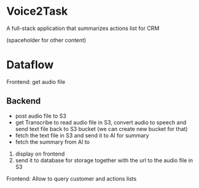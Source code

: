 # Voice2Task

A full-stack application that summarizes actions list for CRM

(spaceholder for other content)

# Dataflow

Frontend: get audio file
## Backend
- post audio file to S3
- get Transcribe to read audio file in S3, convert audio to speech and send text file back to S3 bucket (we can create new bucket for that)
- fetch the text file in S3 and send it to AI for summary
- fetch the summary from AI to 
1. display on frontend
2. send it to database for storage together with the url to the audio file in S3

Frontend: 
Allow to query customer and actions lists